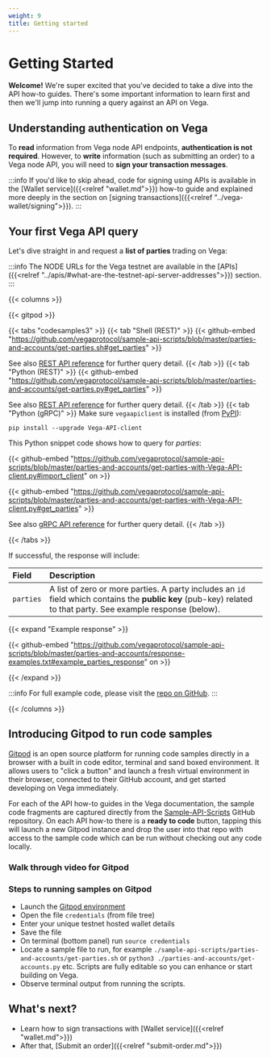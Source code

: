 ```yaml
---
weight: 9
title: Getting started
---
```

# Getting Started 

**Welcome!** We're super excited that you've decided to take a dive into the API how-to guides. There's some important information to learn first and then we'll jump into running a query against an API on Vega.

## Understanding authentication on Vega

To **read** information from Vega node API endpoints, **authentication is not required**. However, to **write** information (such as submitting an order) to a Vega node API, you will need to **sign your transaction messages**.

:::info
If you'd like to skip ahead, code for signing using APIs is available in the [Wallet service]({{<relref "wallet.md">}}) how-to guide and explained more deeply in the section on [signing transactions]({{<relref "../vega-wallet/signing">}}).
:::

## Your first Vega API query

Let's dive straight in and request a **list of parties** trading on Vega:

:::info
The NODE URLs for the Vega testnet are available in the [APIs]({{<relref "../apis/#what-are-the-testnet-api-server-addresses">}}) section.
:::

{{< columns >}}

{{< gitpod >}}

{{< tabs "codesamples3" >}}
{{< tab "Shell (REST)" >}}
  {{< github-embed "https://github.com/vegaprotocol/sample-api-scripts/blob/master/parties-and-accounts/get-parties.sh#get_parties" >}}

  See also [REST API reference](/api/rest/data-node/api/v1/trading_data.html#operation/Parties) for further query detail.
{{< /tab >}}
{{< tab "Python (REST)" >}}
  {{< github-embed "https://github.com/vegaprotocol/sample-api-scripts/blob/master/parties-and-accounts/get-parties.py#get_parties" >}}

  See also [REST API reference](/api/rest/data-node/api/v1/trading_data.html#operation/Parties) for further query detail.
{{< /tab >}}
{{< tab "Python (gRPC)" >}}
Make sure `vegaapiclient` is installed (from [PyPI](https://pypi.org/project/Vega-API-client/)):

```shell
pip install --upgrade Vega-API-client
```
This Python snippet code shows how to query for *parties*:

  {{< github-embed "https://github.com/vegaprotocol/sample-api-scripts/blob/master/parties-and-accounts/get-parties-with-Vega-API-client.py#import_client" on >}}

  {{< github-embed "https://github.com/vegaprotocol/sample-api-scripts/blob/master/parties-and-accounts/get-parties-with-Vega-API-client.py#get_parties" >}}

  See also [gRPC API reference](/api/grpc/#datanode.api.v1.PartiesResponse) for further query detail.
{{< /tab >}}

{{< /tabs >}}



If successful, the response will include:

| Field          |  Description  |
| :----------------- | :------------- |
| `parties` | A list of zero or more parties. A party includes an `id` field which contains the **public key** (pub-key) related to that party. See example response (below). |

{{< expand "Example response" >}}

  {{< github-embed "https://github.com/vegaprotocol/sample-api-scripts/blob/master/parties-and-accounts/response-examples.txt#example_parties_response" on >}}

{{< /expand >}}

:::info
For full example code, please visit the [repo on GitHub](https://github.com/vegaprotocol/sample-api-scripts/blob/master/parties-and-accounts/).
:::

{{< /columns >}}

## Introducing Gitpod to run code samples

[Gitpod](https://gitpod.io/#https://github.com/vegaprotocol/sample-api-scripts) is an open source platform for running code samples directly in a browser with a built in code editor, terminal and sand boxed environment. It allows users to "click a button" and launch a fresh virtual environment in their browser, connected to their GitHub account, and get started developing on Vega immediately.

For each of the API how-to guides in the Vega documentation, the sample code fragments are captured directly from the [Sample-API-Scripts](https://github.com/vegaprotocol/sample-api-scripts) GitHub repository. On each API how-to there is a **ready to code** button, tapping this will launch a new Gitpod instance and drop the user into that repo with access to the sample code which can be run without checking out any code locally.

### Walk through video for Gitpod



### Steps to running samples on Gitpod

* Launch the [Gitpod environment](https://gitpod.io/#https://github.com/vegaprotocol/sample-api-scripts)
* Open the file `credentials` (from file tree)
* Enter your unique testnet hosted wallet details
* Save the file
* On terminal (bottom panel) run `source credentials`
* Locate a sample file to run, for example `./sample-api-scripts/parties-and-accounts/get-parties.sh` or `python3 ./parties-and-accounts/get-accounts.py` etc. Scripts are fully editable so you can enhance or start building on Vega.
* Observe terminal output from running the scripts.

## What's next?

 * Learn how to sign transactions with [Wallet service]({{<relref "wallet.md">}}) 
 * After that, [Submit an order]({{<relref "submit-order.md">}})
